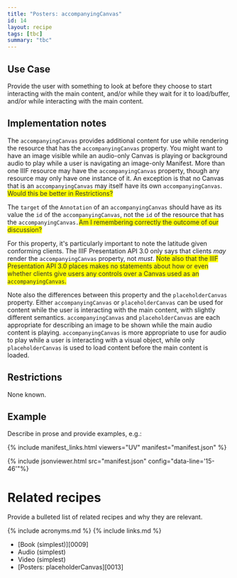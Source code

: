 ```yaml
---
title: "Posters: accompanyingCanvas"
id: 14
layout: recipe
tags: [tbc]
summary: "tbc"
---
```


## Use Case

Provide the user with something to look at before they choose to start interacting with the main content, and/or while they wait for it to load/buffer, and/or while interacting with the main content.

## Implementation notes

The `accompanyingCanvas` provides additional content for use while rendering the resource that has the `accompanyingCanvas` property. You might want to have an image visible while an audio-only Canvas is playing or background audio to play while a user is navigating an image-only Manifest. More than one IIIF resource may have the `accompanyingCanvas` property, though any resource may only have one instance of it. An exception is that no Canvas that is an `accompanyingCanvas` may itself have its own `accompanyingCanvas`. <span style="background-color:#ffff00; color:#333333;">Would this be better in Restrictions?</span>

The `target` of the `Annotation` of an `accompanyingCanvas` should have as its value the `id` of the `accompanyingCanvas`, not the `id` of the resource that has the `accompanyingCanvas.`<span style="background-color:#ffff00; color:#333333;">Am I remembering correctly the outcome of our discussion?</span>

For this property, it's particularly important to note the latitude given conforming clients. The IIIF Presentation API 3.0 only says that clients _may_ render the `accompanyingCanvas` property, not _must_. <span style="background-color:#ffff00; color:#333333;">Note also that the IIIF Presentation API 3.0 places makes no statements about how or even whether clients give users any controls over a Canvas used as an `accompanyingCanvas`.</span>

Note also the differences between this property and the `placeholderCanvas` property. Either `accompanyingCanvas` or `placeholderCanvas` can be used for content while the user is interacting with the main content, with slightly different semantics. `accompanyingCanvas` and `placeholderCanvas` are each appropriate for describing an image to be shown while the main audio content is playing. `accompanyingCanvas` is more appropriate to use for audio to play while a user is interacting with a visual object, while only `placeholderCanvas` is used to load content before the main content is loaded. 

## Restrictions

None known.

## Example

Describe in prose and provide examples, e.g.: 

{% include manifest_links.html viewers="UV" manifest="manifest.json" %}

{% include jsonviewer.html src="manifest.json" config="data-line='15-46'"%}

# Related recipes

Provide a bulleted list of related recipes and why they are relevant.


{% include acronyms.md %}
{% include links.md %}

* [Book (simplest)][0009]
* Audio (simplest)
* Video (simplest)
* [Posters: placeholderCanvas][0013]
